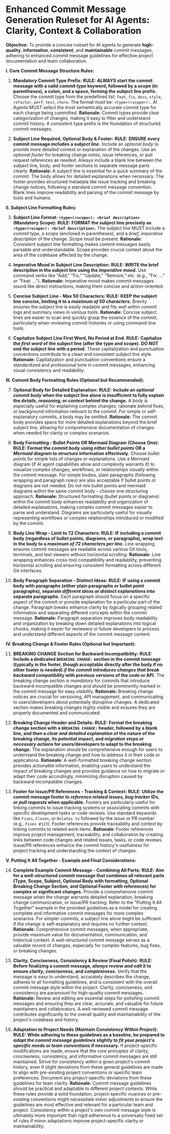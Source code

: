 # Enhanced Commit Message Generation Ruleset for AI Agents: Clarity, Context & Collaboration

**Objective:** To provide a concise ruleset for AI agents to generate **high-quality**, **informative**, **consistent**, and **maintainable** commit messages, adhering to enhanced commit message guidelines for effective project documentation and team collaboration.

**I. Core Commit Message Structure Rules:**

1.  **Mandatory Commit Type Prefix:** **RULE:** **ALWAYS start the commit message with a valid *commit type* keyword, followed by a scope (in parentheses), a colon, and a space, forming the subject line prefix.**  Choose the commit type from the predefined list: `feat`, `fix`, `docs`, `style`, `refactor`, `perf`, `test`, `chore`. The format must be: `<type>(<scope>):`.  AI Agents MUST select the most semantically accurate commit type for each change being committed. **Rationale:**  Commit types provide clear categorization of changes, making it easy to filter and understand commit history.  A consistent type prefix is the foundation of structured commit messages.

2.  **Subject Line Required, Optional Body & Footer:** **RULE:** **ENSURE every commit message includes a *subject line*.**  Include an *optional body* to provide more detailed context or explanation of the changes. Use an *optional footer* for breaking change notes, issue references, or pull request references as needed.  Always include a blank line between the subject line, body, and footer sections to separate message parts clearly.  **Rationale:** A subject line is essential for a quick summary of the commit. The body allows for detailed explanations when necessary. The footer provides structured metadata like issue tracking and breaking change notices, following a standard commit message convention. Blank lines improve readability and parsing of the commit message by tools and humans.

**II. Subject Line Formatting Rules:**

3.  **Subject Line Format: `<type>(<scope>): <brief description>` (Mandatory Scope):** **RULE:** **FORMAT the subject line precisely as `<type>(<scope>): <brief description>`.**  The subject line MUST include a *commit type*, a *scope* (enclosed in parentheses), and a *brief, imperative description* of the change.  Scope must be present. **Rationale:**  Consistent subject line formatting makes commit messages easily parsable and understandable.  Scope provides crucial context about the area of the codebase affected by the change.

4.  **Imperative Mood in Subject Line Description:** **RULE:** **WRITE the brief description in the subject line using the *imperative mood*.**  Use command verbs like "Add," "Fix," "Update," "Remove," etc. (e.g., "Fix: …" or "Feat: …"). **Rationale:**  Imperative mood makes commit messages sound like direct instructions, making them concise and action-oriented.

5.  **Concise Subject Line - Max 50 Characters:** **RULE:** **KEEP the subject line concise, limiting it to a *maximum of 50 characters*.**  Brevity ensures the subject line is easily readable and fits well within commit logs and summary views in various tools. **Rationale:**  Concise subject lines are easier to scan and quickly grasp the essence of the commit, particularly when reviewing commit histories or using command-line tools.

6.  **Capitalize Subject Line First Word, No Period at End:** **RULE:** **Capitalize the *first word* of the subject line (after the type and scope).**  **DO NOT end the subject line with a period.**  These capitalization and punctuation conventions contribute to a clean and consistent subject line style. **Rationale:**  Capitalization and punctuation conventions ensure a standardized and professional tone in commit messages, enhancing visual consistency and readability.

**III. Commit Body Formatting Rules (Optional but Recommended):**

7.  **Optional Body for Detailed Explanation:** **RULE:** **Include an *optional commit body* when the subject line alone is insufficient to fully explain the *details*, *reasoning*, or *context* behind the change.**  A body is especially useful for explaining complex changes, rationale behind fixes, or background information relevant to the commit. For simple or self-explanatory commits, a body may be omitted. **Rationale:** The commit body provides space for more detailed explanations beyond the brief subject line, allowing for comprehensive documentation of changes when needed for clarity or complex scenarios.

8.  **Body Formatting - Bullet Points OR Mermaid Diagram (Choose One):** **RULE:** **Format the commit body using *either bullet points* OR a *Mermaid diagram* to structure information effectively.** Choose bullet points for simple lists of changes or explanations. Use a Mermaid diagram (if AI agent capabilities allow and complexity warrants it) to visualize complex changes, workflows, or relationships visually within the commit message.  For simple bodies, plain paragraphs (following wrapping and paragraph rules) are also acceptable if bullet points or diagrams are not needed.  Do not mix bullet points and mermaid diagrams within the same commit body - choose one structuring approach. **Rationale:** Structured formatting (bullet points or diagrams) within the commit body enhances readability and organization of detailed explanations, making complex commit messages easier to parse and understand. Diagrams are particularly useful for visually representing workflows or complex relationships introduced or modified by the commit.

9.  **Body Line Wrap - Limit to 72 Characters:** **RULE:** **IF including a commit body (regardless of bullet points, diagrams, or paragraphs), wrap text in the body to a *maximum of 72 characters per line*.**  Line wrapping ensures commit messages are readable across various Git tools, terminals, and text viewers without horizontal scrolling.  **Rationale:** Line wrapping enhances cross-tool compatibility and readability, preventing horizontal scrolling and ensuring consistent formatting across different Git interfaces.

10. **Body Paragraph Separation - Distinct Ideas:** **RULE:** **IF using a commit body with paragraphs (either plain paragraphs or bullet point paragraphs), separate *different ideas or distinct explanations* into separate paragraphs.** Each paragraph should focus on a specific aspect of the commit or provide explanation for a particular part of the change. Paragraph breaks enhance clarity by logically grouping related information and separating different concepts within the commit message. **Rationale:** Paragraph separation improves body readability and organization by breaking down detailed explanations into logical chunks, making it easier for reviewers or future developers to process and understand different aspects of the commit message content.

**IV. Breaking Change & Footer Rules (Optional but Important):**

11. **BREAKING CHANGE Section for Backward Incompatibility:** **RULE:** **Include a dedicated `BREAKING CHANGE:` section in the commit message (typically in the footer, though acceptable directly after the body if no other footer is needed) *if the commit introduces changes that break backward compatibility* with previous versions of the code or API.** The breaking change section is *mandatory* for commits that introduce backward-incompatible changes and should be prominently marked in the commit message for easy visibility. **Rationale:**  Breaking change notices are crucial for versioning, API management, and communicating to users/developers about potentially disruptive changes. A dedicated section makes breaking changes highly visible and ensures they are properly documented and communicated.

12. **Breaking Change Header and Details:** **RULE:** **Format the breaking change section with a `BREAKING CHANGE:` header, followed by a blank line, and then a *clear and detailed explanation* of the nature of the breaking change, its potential impact, and *migration steps or necessary actions* for users/developers to adapt to the breaking change.** The explanation should be comprehensive enough for users to understand the breaking change and how to address it in their code or applications. **Rationale:** A well-formatted breaking change section provides actionable information, enabling users to understand the impact of breaking changes and provides guidance on how to migrate or adapt their code accordingly, minimizing disruption caused by backward-incompatible changes.

13. **Footer for Issue/PR References - Tracking & Context:** **RULE:** **Utilize the commit message footer to *reference related issues, bug tracker IDs, or pull requests* when applicable.** Footers are particularly useful for linking commits to issue tracking systems or associating commits with specific development tasks or code reviews. Use standard keywords like `Fixes`, `Closes`, or `Relates to` followed by the issue or PR number (e.g., `Fixes #123`).  Footer references provide traceability and context by linking commits to related work items. **Rationale:** Footer references improve project management, traceability, and collaboration by creating links between code changes and related issues, tasks, or code reviews. Issue/PR references enhance the commit history's usefulness for project tracking and understanding the context of changes.

**V. Putting It All Together - Example and Final Considerations:**

14. **Complete Example Commit Message - Combining All Parts:** **RULE:** **Aim for a well-structured commit message that combines all relevant parts (Type, Scope, Subject, Optional Body with formatting, Optional Breaking Change Section, and Optional Footer with references) for complex or significant changes.**  Provide a comprehensive commit message when the change warrants detailed explanation, breaking change communication, or issue/PR tracking. Refer to the "Putting It All Together" example in the provided guidelines as a model for creating complete and informative commit messages for more complex scenarios. For simpler commits, a subject line alone might be sufficient if the change is self-explanatory and requires no further context. **Rationale:** Comprehensive commit messages, when appropriate, provide maximum value for documentation, communication, and historical context.  A well-structured commit message serves as a valuable record of changes, especially for complex features, bug fixes, or breaking changes.

15. **Clarity, Conciseness, Consistency & Review (Final Polish):** **RULE:** **Before finalizing a commit message, *always review and edit* it to ensure *clarity*, *conciseness*, and *completeness*.** Verify that the message is easy to understand, accurately describes the change, adheres to all formatting guidelines, and is consistent with the overall commit message style within the project. Clarity, conciseness, and consistency are paramount for high-quality commit messages. **Rationale:** Review and editing are essential steps for polishing commit messages and ensuring they are clear, accurate, and valuable for future maintainers and collaborators.  A well-reviewed commit message contributes significantly to the overall quality and maintainability of the project's codebase and history.

16. **Adaptation to Project Needs (Maintain Consistency Within Project):** **RULE:** **While adhering to these guidelines as a baseline, be prepared to *adapt the commit message guidelines slightly to fit your project's specific needs or team conventions* if necessary.**  If project-specific modifications are made, ensure that the core principles of clarity, conciseness, consistency, and informative commit messages are still maintained.  Strive for consistency *within* a given project's commit history, even if slight deviations from these general guidelines are made to align with pre-existing project conventions or specific team preferences. Document any project-specific deviations from these guidelines for team clarity.  **Rationale:**  Commit message guidelines should be practical and adaptable to different project contexts. While these rules provide a solid foundation, project-specific nuances or pre-existing conventions might necessitate minor adjustments to ensure the guidelines are most effective and relevant for a particular team and project. Consistency within a project's own commit message style is ultimately more important than rigid adherence to a universally fixed set of rules if minor adaptations improve project-specific clarity or maintainability.
